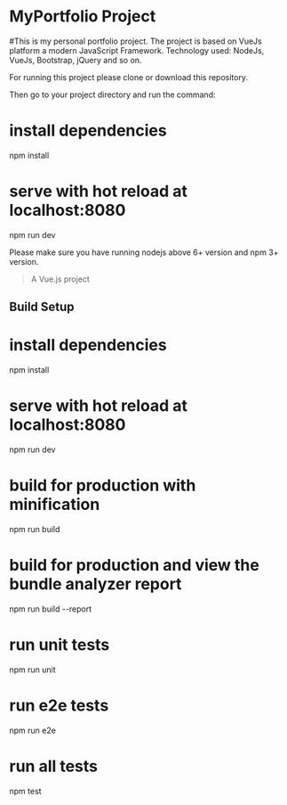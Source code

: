 # MyPortfolio Project

#This is my personal portfolio project. The project is based on VueJs platform a modern JavaScript Framework. Technology used: NodeJs, VueJs, Bootstrap, jQuery and so on.

For running this project please clone or download this repository.

Then go to your project directory and run the command: 

# install dependencies
npm install

# serve with hot reload at localhost:8080
npm run dev

Please make sure you have running nodejs above 6+ version and npm 3+ version.


> A Vue.js project

## Build Setup

# install dependencies
npm install

# serve with hot reload at localhost:8080
npm run dev

# build for production with minification
npm run build

# build for production and view the bundle analyzer report
npm run build --report

# run unit tests
npm run unit

# run e2e tests
npm run e2e

# run all tests
npm test
